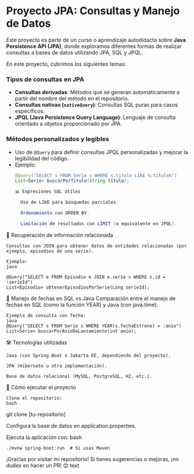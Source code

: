 # Proyecto JPA: Consultas y Manejo de Datos

Este proyecto es parte de un curso o aprendizaje autodidacta sobre **Java Persistence API (JPA)**, donde exploramos diferentes formas de realizar consultas a bases de datos utilizando JPA, SQL y JPQL.

En este proyecto, cubrimos los siguientes temas:

### Tipos de consultas en JPA
- **Consultas derivadas**: Métodos que se generan automáticamente a partir del nombre del método en el repositorio.
- **Consultas nativas (`nativeQuery`)**: Consultas SQL puras para casos específicos.
- **JPQL (Java Persistence Query Language)**: Lenguaje de consulta orientado a objetos proporcionado por JPA.

### Métodos personalizados y legibles
- Uso de `@Query` para definir consultas JPQL personalizadas y mejorar la legibilidad del código.
- Ejemplo:
  ```java
  @Query("SELECT s FROM Serie s WHERE s.titulo LIKE %:titulo%")
  List<Serie> buscarPorTitulo(String titulo);

  📊 Expresiones SQL útiles

    Uso de LIKE para búsquedas parciales.

    Ordenamiento con ORDER BY.

    Limitación de resultados con LIMIT (o equivalente en JPQL).

🔗 Recuperación de información relacionada

    Consultas con JOIN para obtener datos de entidades relacionadas (por ejemplo, episodios de una serie).

    Ejemplo:
    java

    @Query("SELECT e FROM Episodio e JOIN e.serie s WHERE s.id = :serieId")
    List<Episodio> obtenerEpisodiosPorSerie(Long serieId);

📅 Manejo de fechas en SQL vs Java
    Comparación entre el manejo de fechas en SQL (como la función YEAR) y Java (con java.time).

    Ejemplo de consulta con fecha:
    java
    @Query("SELECT s FROM Serie s WHERE YEAR(s.fechaEstreno) = :anio")
    List<Serie> buscarPorAnioDeLanzamiento(int anio);

🛠 Tecnologías utilizadas

    Java (con Spring Boot o Jakarta EE, dependiendo del proyecto).

    JPA (Hibernate u otra implementación).

    Base de datos relacional (MySQL, PostgreSQL, H2, etc.).

🚀 Cómo ejecutar el proyecto

    Clona el repositorio:
    bash

git clone [tu-repositorio]

Configura la base de datos en application.properties.

Ejecuta la aplicación con:
bash

    ./mvnw spring-boot:run  # Si usas Maven

¡Gracias por visitar mi repositorio! Si tienes sugerencias o mejoras, ¡no dudes en hacer un PR! 😊
text

